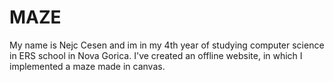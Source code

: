 # MAZE
My name is Nejc Cesen and im in my 4th year of studying computer science in ERS school in Nova Gorica.
I've created an offline website, in which I implemented a maze made in canvas.
